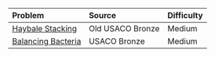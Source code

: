 | Problem | Source | Difficulty |
|:------- |:------ |:---------- |
|[Haybale Stacking](https://www.acmicpc.net/problem/5912)|Old USACO Bronze|Medium|
|[Balancing Bacteria](https://usaco.org/index.php?page=viewproblem2&cpid=1373)|USACO Bronze|Medium|